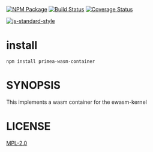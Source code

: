 [![NPM Package](https://img.shields.io/npm/v/primea-wasm-container.svg?style=flat-square)](https://www.npmjs.org/package/primea-wasm-container)
[![Build Status](https://img.shields.io/travis/primea/js-primea-wasm-container.svg?branch=master&style=flat-square)](https://travis-ci.org/primea/js-primea-wasm-container)
[![Coverage Status](https://img.shields.io/coveralls/primea/js-primea-wasm-container.svg?style=flat-square)](https://coveralls.io/primea/js-primea-wasm-container)

[![js-standard-style](https://cdn.rawgit.com/feross/standard/master/badge.svg)](https://github.com/feross/standard)  

# install
`npm install primea-wasm-container`

# SYNOPSIS 
This implements a wasm container for the ewasm-kernel


# LICENSE
[MPL-2.0](https://tldrlegal.com/license/mozilla-public-license-2.0-(mpl-2))
